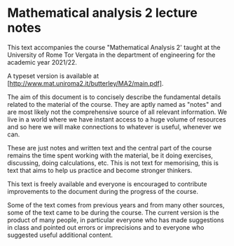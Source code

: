 # Mathematical analysis 2 lecture notes

This text accompanies the course "Mathematical Analysis 2' taught at the University of Rome Tor Vergata in the department of engineering for the academic year 2021/22.

A typeset version is available at [http://www.mat.uniroma2.it/butterley/MA2/main.pdf].

The aim of this document is to concisely describe the fundamental details related to the material of the course.
They are aptly named as "notes" and are most likely not the comprehensive source of all relevant information.
We live in a world where we have instant access to a huge volume of resources and so here we will make connections to whatever is useful, whenever we can. 

These are just notes and written text and the central part of the course remains the time spent working with the material, be it doing exercises, discussing, doing calculations, etc. This is not text for memorising, this is text that aims to help us practice and become stronger thinkers.

This text is freely available and everyone is encouraged to contribute improvements to the document during the progress of the course. 

Some of the text comes from previous years and from many other sources, some of the text came to be during the course. The current version is the product of many people, in particular everyone who has made suggestions in class and pointed out errors or imprecisions and to everyone who suggested useful additional content.
